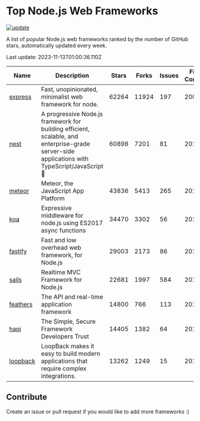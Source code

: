 # Top Node.js Web Frameworks

[![update](https://github.com/sunnysid3up/nodejs-web-frameworks/actions/workflows/update.yml/badge.svg)](https://github.com/sunnysid3up/nodejs-web-frameworks/actions/workflows/update.yml)

A list of popular Node.js web frameworks ranked by the number of GitHub stars, automatically updated every week.

Last update: 2023-11-13T01:00:36.110Z

| Name          | Description          | Stars                     | Forks          | Issues               | First Commit        | Last Commit         | Language          |
|---------------|----------------------|---------------------------|----------------|----------------------|---------------------|---------------------|-------------------|
| [express](https://github.com/expressjs/express) | Fast, unopinionated, minimalist web framework for node. | 62264 | 11924 | 197 | 2009 | 2023-11-12 | JS |
| [nest](https://github.com/nestjs/nest) | A progressive Node.js framework for building efficient, scalable, and enterprise-grade server-side applications with TypeScript/JavaScript 🚀 | 60898 | 7201 | 81 | 2017 | 2023-11-12 | TS |
| [meteor](https://github.com/meteor/meteor) | Meteor, the JavaScript App Platform | 43836 | 5413 | 265 | 2012 | 2023-11-12 | JS |
| [koa](https://github.com/koajs/koa) | Expressive middleware for node.js using ES2017 async functions | 34470 | 3302 | 56 | 2013 | 2023-11-12 | JS |
| [fastify](https://github.com/fastify/fastify) | Fast and low overhead web framework, for Node.js | 29003 | 2173 | 86 | 2016 | 2023-11-12 | JS |
| [sails](https://github.com/balderdashy/sails) | Realtime MVC Framework for Node.js | 22681 | 1997 | 584 | 2012 | 2023-11-13 | JS |
| [feathers](https://github.com/feathersjs/feathers) | The API and real-time application framework | 14800 | 766 | 113 | 2011 | 2023-11-12 | TS |
| [hapi](https://github.com/hapijs/hapi) | The Simple, Secure Framework Developers Trust | 14405 | 1382 | 64 | 2011 | 2023-11-12 | JS |
| [loopback](https://github.com/strongloop/loopback) | LoopBack makes it easy to build modern applications that require complex integrations. | 13262 | 1249 | 15 | 2013 | 2023-11-12 | JS |

## Contribute 

Create an issue or pull request if you would like to add more frameworks :)